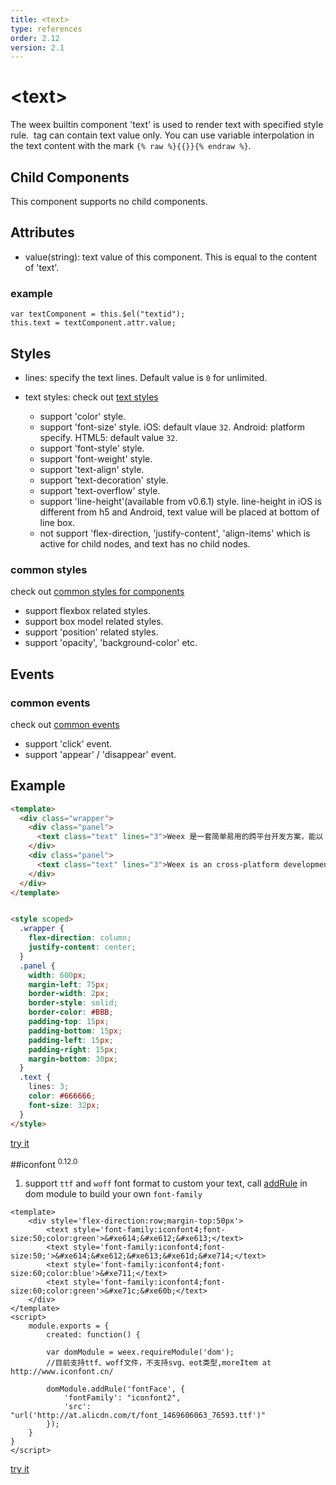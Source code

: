 ```yaml
---
title: <text>
type: references
order: 2.12
version: 2.1
---
```


# &lt;text&gt;

The weex builtin component 'text' is used to render text with specified style rule. <text> tag can contain text value only. You can use variable interpolation in the text content with the mark `{% raw %}{{}}{% endraw %}`.

## Child Components

This component supports no child components.

## Attributes

* value(string): text value of this component. This is equal to the content of 'text'. 

### example

```
var textComponent = this.$el("textid");
this.text = textComponent.attr.value;
```

## Styles

* lines: specify the text lines. Default value is `0` for unlimited.
* text styles: check out [text styles](../text-style.html)

  * support 'color' style.
  * support 'font-size' style. iOS: default vlaue `32`. Android: platform specify. HTML5: default value `32`.
  * support 'font-style' style.
  * support 'font-weight' style.
  * support 'text-align' style.
  * support 'text-decoration' style.
  * support 'text-overflow' style.
  * support 'line-height'(available from v0.6.1) style. line-height in iOS is different from h5 and Android, text value will be placed at bottom of line box.
  * not support 'flex-direction, 'justify-content', 'align-items' which is active for child nodes, and text has no child nodes.

### common styles
check out [common styles for components](../common-style.html)

* support flexbox related styles.
* support box model related styles.
* support 'position' related styles.
* support 'opacity', 'background-color' etc.

## Events

### common events
check out [common events](../common-event.html)

* support 'click' event.
* support 'appear' / 'disappear' event. 

## Example

```html
<template>
  <div class="wrapper">
    <div class="panel">
      <text class="text" lines="3">Weex 是一套简单易用的跨平台开发方案，能以 Web 的开发体验构建高性能、可扩展的原生应用。Vue 是一个轻量并且功能强大的渐进式前端框架。</text>
    </div>
    <div class="panel">
      <text class="text" lines="3">Weex is an cross-platform development solution that builds high-performance, scalable native applications with a Web development experience. Vue is a lightweight and powerful progressive front-end framework. </text>
    </div>
  </div>
</template>


<style scoped>
  .wrapper {
    flex-direction: column;
    justify-content: center;
  }
  .panel {
    width: 600px;
    margin-left: 75px;
    border-width: 2px;
    border-style: solid;
    border-color: #BBB;
    padding-top: 15px;
    padding-bottom: 15px;
    padding-left: 15px;
    padding-right: 15px;
    margin-bottom: 30px;
  }
  .text {
    lines: 3;
    color: #666666;
    font-size: 32px;
  }
</style>
```

[try it](http://dotwe.org/vue/154e20171d350a081fba7878c53cf7d2)

##iconfont
<sup class="wx-v">0.12.0</sup>

1. support `ttf` and `woff` font format to custom your text, call [addRule](../modules/dom.html#addRule) in dom module to build your own `font-family`


```
<template>
    <div style='flex-direction:row;margin-top:50px'>
        <text style='font-family:iconfont4;font-size:50;color:green'>&#xe614;&#xe612;&#xe613;</text>
        <text style='font-family:iconfont4;font-size:50;'>&#xe614;&#xe612;&#xe613;&#xe61d;&#xe714;</text>
        <text style='font-family:iconfont4;font-size:60;color:blue'>&#xe711;</text>
        <text style='font-family:iconfont4;font-size:60;color:green'>&#xe71c;&#xe60b;</text>
    </div>
</template>
<script>
    module.exports = {
        created: function() {

        var domModule = weex.requireModule('dom');
        //目前支持ttf、woff文件，不支持svg、eot类型,moreItem at http://www.iconfont.cn/

        domModule.addRule('fontFace', {
            'fontFamily': "iconfont2",
            'src': "url('http://at.alicdn.com/t/font_1469606063_76593.ttf')"
        });
    }
}
</script>
```

[try it](http://dotwe.org/vue/d96b6f89aadd1d628111c16a30e80482)